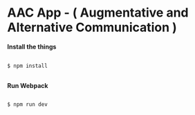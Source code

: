 AAC App - ( Augmentative and Alternative Communication )
=======================================================
__Install the things__
```bash
  
$ npm install
  
```


__Run Webpack__
```bash
  
$ npm run dev
  
```
